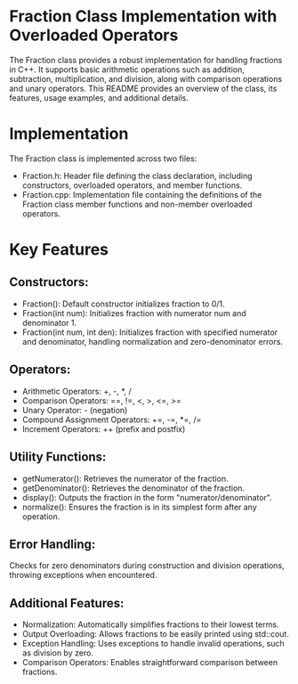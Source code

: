 # Fraction Class Implementation with Overloaded Operators
The Fraction class provides a robust implementation for handling fractions in C++. It supports basic arithmetic operations such as addition, subtraction, multiplication, and division, along with comparison operations and unary operators. This README provides an overview of the class, its features, usage examples, and additional details.

# Implementation
The Fraction class is implemented across two files:
- Fraction.h: Header file defining the class declaration, including constructors, overloaded operators, and member functions.
- Fraction.cpp: Implementation file containing the definitions of the Fraction class member functions and non-member overloaded operators.

# Key Features
## Constructors:
- Fraction(): Default constructor initializes fraction to 0/1.
- Fraction(int num): Initializes fraction with numerator num and denominator 1.
- Fraction(int num, int den): Initializes fraction with specified numerator and denominator, handling normalization and zero-denominator errors.
  
## Operators:
- Arithmetic Operators: +, -, *, /
- Comparison Operators: ==, !=, <, >, <=, >=
- Unary Operator: - (negation)
- Compound Assignment Operators: +=, -=, *=, /=
- Increment Operators: ++ (prefix and postfix)

## Utility Functions:
- getNumerator(): Retrieves the numerator of the fraction.
- getDenominator(): Retrieves the denominator of the fraction.
- display(): Outputs the fraction in the form "numerator/denominator".
- normalize(): Ensures the fraction is in its simplest form after any operation.
  
## Error Handling:
Checks for zero denominators during construction and division operations, throwing exceptions when encountered.

## Additional Features:
- Normalization: Automatically simplifies fractions to their lowest terms.
- Output Overloading: Allows fractions to be easily printed using std::cout.
- Exception Handling: Uses exceptions to handle invalid operations, such as division by zero.
- Comparison Operators: Enables straightforward comparison between fractions.

